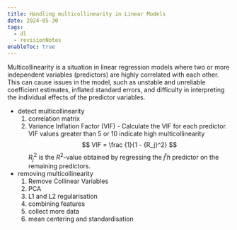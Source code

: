 ```yaml
---
title: Handling multicollinearity in Linear Models
date: 2024-05-30
tags:
  - dl
  - revisionNotes
enableToc: true
---
```


Multicollinearity is a situation in linear regression models where two or more independent variables (predictors) are highly correlated with each other. This can cause issues in the model, such as unstable and unreliable coefficient estimates, inflated standard errors, and difficulty in interpreting the individual effects of the predictor variables.
- detect multicollinearity
  1. correlation matrix
  2. Variance Inflation Factor (VIF) - Calculate the VIF for each predictor. VIF values greater than 5 or 10 indicate high multicollinearity
    $$
    VIF = \frac {1}{1 - {R_j}^2} 
    $$ 
    ${R_j}^2$ is the ${R^2}$-value obtained by regressing the ${j^th}$ predictor on the remaining predictors. 
- removing multicollinearity
  1. Remove Collinear Variables
  2. PCA
  3. L1 and L2 regularisation
  4. combining features
  5. collect more data
  6. mean centering and standardisation